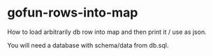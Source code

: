 # gofun-rows-into-map
  
How to load arbitrarily db row into map and then print it / use as json.

You will need a database with schema/data from db.sql.